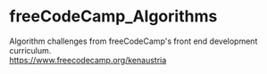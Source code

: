 # freeCodeCamp_Algorithms
Algorithm challenges from freeCodeCamp's front end development curriculum.  
https://www.freecodecamp.org/kenaustria
